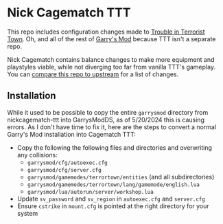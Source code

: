 # Nick Cagematch TTT
This repo includes configuration changes made to [Trouble in Terrorist Town](https://ttt.badking.net/). Oh, and all of the rest of [Garry's Mod](https://github.com/Facepunch/garrysmod) because TTT isn't a separate repo.

Nick Cagematch contains balance changes to make more equipment and playstyles viable, while not diverging too far from vanilla TTT's gameplay. You can [compare this repo to upstream](https://github.com/Facepunch/garrysmod/compare/master...dennisstewart:nickcagematch-ttt:master) for a list of changes.

## Installation
While it used to be possible to copy the entire `garrysmod` directory from nickcagematch-ttt into GarrysModDS, as of 5/20/2024 this is causing errors. As I don't have time to fix it, here are the steps to convert a normal Garry's Mod installation into Cagematch TTT:

- Copy the following the following files and directories and overwriting any collisions:
  - `garrysmod/cfg/autoexec.cfg`
  - `garrysmod/cfg/server.cfg`
  - `garrysmod/gamemodes/terrortown/entities` (and all subdirectories)
  - `garrysmod/gamemodes/terrortown/lang/gamemode/english.lua`
  - `garrysmod/lua/autorun/server/workshop.lua`
- Update `sv_password` and `sv_region` in `autoexec.cfg` and `server.cfg`
- Ensure `cstrike` in `mount.cfg` is pointed at the right directory for your system